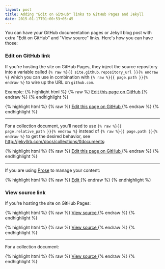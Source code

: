 ```yaml
---
layout: post
title: Adding "Edit on GitHub" links to GitHub Pages and Jekyll
date: 2015-01-17T01:00:53+05:45
---
```


You can have your GitHub documentation pages or Jekyll blog post with extra "Edit on GitHub" and "View source" links. Here's how you can have those:

### Edit on GitHub link

If you're hosting the site on GitHub Pages, they inject the source repository into a variable called `{% raw %}{{ site.github.repository_url }}{% endraw %}` which you can use in combination with `{% raw %}{{ page.path }}{% endraw %}` to wire up the URL on `github.com`.

Example: 
{% highlight html %}
{% raw %}
<a href="{{ site.github.repository_url }}/edit/master/{{ page.path }}">
  Edit this page on GitHub
</a>
{% endraw %}
{% endhighlight %}

{% highlight html %}
{% raw %}
<a href="//github.com/USERNAME/USERNAME.github.io/edit/master/{{ page.path }}">
  Edit this page on GitHub
</a>
{% endraw %}
{% endhighlight %}

---

For a collection document, you'll need to use `{% raw %}{{ page.relative_path }}{% endraw %}` instead of `{% raw %}{{ page.path }}{% endraw %}` to get the desired behavior, see http://jekyllrb.com/docs/collections/#documents:

{% highlight html %}
{% raw %}
<a href="{{ site.github.repository_url }}/edit/master/{{ page.relative_path }}">
  Edit this page on GitHub
</a>
{% endraw %}
{% endhighlight %}

---

If you are using [Prose](https://github.com/prose/prose) to manage your content:

{% highlight html %}
{% raw %}
<a href="http://prose.io/#{{site.repo}}/edit/{{site.branch}}/{{ page.path }}">
  Edit
</a>
{% endraw %}
{% endhighlight %}

### View source link

If you're hosting the site on GitHub Pages:

{% highlight html %}
{% raw %}
<a href="{{ site.github.repository_url }}/blob/master/{{ page.path }}">
  View source
</a>
{% endraw %}
{% endhighlight %}

{% highlight html %}
{% raw %}
<a href="//github.com/USERNAME/USERNAME.github.io/blob/master/{{ page.path }}">
  View source
</a>
{% endraw %}
{% endhighlight %}

---

For a collection document:

{% highlight html %}
{% raw %}
<a href="{{ site.github.repository_url }}/blob/master//{{ page.relative_path }}">
    View source
</a>
{% endraw %}
{% endhighlight %}
